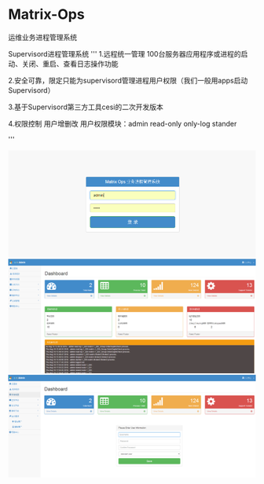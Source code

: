 # Matrix-Ops
运维业务进程管理系统

Supervisord进程管理系统
'''
1.远程统一管理 100台服务器应用程序或进程的启动、关闭、重启、查看日志操作功能

2.安全可靠，限定只能为supervisord管理进程用户权限（我们一般用apps启动 Supervisord）

3.基于Supervisord第三方工具cesi的二次开发版本

4.权限控制 用户增删改 用户权限模块：admin read-only  only-log stander

'''

![image](https://github.com/Luolired/Matrix-Ops/blob/master/img/111.png)
![image](https://github.com/Luolired/Matrix-Ops/blob/master/img/222.png)
![image](https://github.com/Luolired/Matrix-Ops/blob/master/img/333.png)
